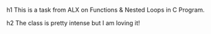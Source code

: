 h1
This is a task from ALX on Functions & Nested Loops in C Program.

h2
The class is pretty intense but I am loving it!

